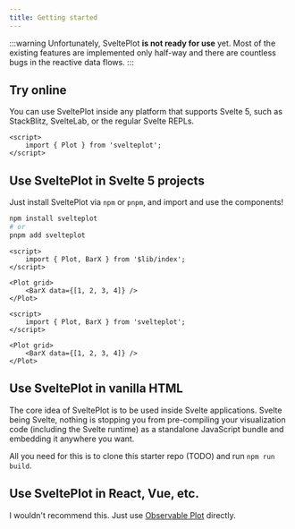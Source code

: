 ```yaml
---
title: Getting started
---
```


:::warning
Unfortunately, SveltePlot **is not ready for use** yet. Most of the existing features are implemented only half-way and there are countless bugs in the reactive data flows.
:::

## Try online

You can use SveltePlot inside any platform that supports Svelte 5, such as StackBlitz, SvelteLab, or the regular Svelte REPLs.

```svelte
<script>
    import { Plot } from 'svelteplot';
</script>
```

## Use SveltePlot in Svelte 5 projects

Just install SveltePlot via `npm` or `pnpm`, and import and use the components!

```sh
npm install svelteplot
# or
pnpm add svelteplot
```

```svelte live
<script>
    import { Plot, BarX } from '$lib/index';
</script>

<Plot grid>
    <BarX data={[1, 2, 3, 4]} />
</Plot>
```

```svelte
<script>
    import { Plot, BarX } from 'svelteplot';
</script>

<Plot grid>
    <BarX data={[1, 2, 3, 4]} />
</Plot>
```

## Use SveltePlot in vanilla HTML

The core idea of SveltePlot is to be used inside Svelte applications. Svelte being Svelte, nothing is stopping you from pre-compiling your visualization code (including the Svelte runtime) as a standalone JavaScript bundle and embedding it anywhere you want.

All you need for this is to clone this starter repo (TODO) and run `npm run build`.

## Use SveltePlot in React, Vue, etc.

I wouldn't recommend this. Just use [Observable Plot](https://observablehq.com/plot/getting-started#plot-in-react) directly.

